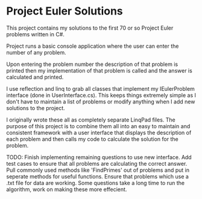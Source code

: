 # Project Euler Solutions

This project contains my solutions to the first 70 or so Project Euler problems written in C#.

Project runs a basic console application where the user can enter the number of any problem.

Upon entering the problem number the description of that problem is printed then my implementation of that problem is called and the answer is calculated and printed.

I use reflection and linq to grab all classes that implement my IEulerProblem interface (done in UserInterface.cs). This keeps things extremely simple as I don't have to maintain a list of problems or modify anything when I add new solutions to the project.

I originally wrote these all as completely separate LinqPad files. The purpose of this project is to combine them all into an 
easy to maintain and consistent framework with a user interface that displays the description of each problem and then calls 
my code to calculate the solution for the problem.

TODO:
Finish implementing remaining questions to use new interface.
Add test cases to ensure that all problems are calculating the correct answer.
Pull commonly used methods like 'FindPrimes' out of problems and put in seperate methods for useful functions.
Ensure that problems which use a .txt file for data are working.
Some questions take a long time to run the algorithm, work on making these more effecient.
